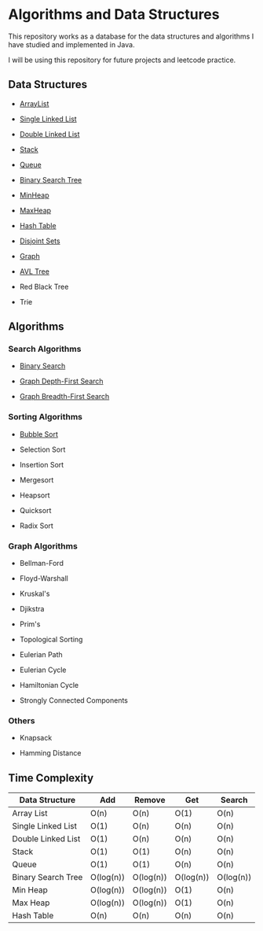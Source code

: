 # Algorithms and Data Structures
This repository works as a database for the data structures and algorithms I have studied and implemented in Java.

I will be using this repository for future projects and leetcode practice.

## Data Structures

- [ArrayList](https://github.com/Tales-Andrade/algorithms-and-data-structures-implementations/tree/main/data-structures/ArrayList)

- [Single Linked List](https://github.com/Tales-Andrade/algorithms-and-data-structures-implementations/tree/main/data-structures/SingleLinkedList)

- [Double Linked List](https://github.com/Tales-Andrade/algorithms-and-data-structures-implementations/tree/main/data-structures/DoubleLinkedList)

- [Stack](https://github.com/Tales-Andrade/algorithms-and-data-structures-implementations/tree/main/data-structures/Stack)

- [Queue](https://github.com/Tales-Andrade/algorithms-and-data-structures-implementations/tree/main/data-structures/Queue)

- [Binary Search Tree](https://github.com/Tales-Andrade/algorithms-and-data-structures-implementations/tree/main/data-structures/BinarySearchTree)

- [MinHeap](https://github.com/Tales-Andrade/algorithms-and-data-structures-implementations/tree/main/data-structures/MinHeap)

- [MaxHeap](https://github.com/Tales-Andrade/algorithms-and-data-structures-implementations/tree/main/data-structures/MaxHeap)

- [Hash Table](https://github.com/Tales-Andrade/algorithms-and-data-structures-implementations/tree/main/data-structures/HashTable)

- [Disjoint Sets](https://github.com/Tales-Andrade/algorithms-and-data-structures-implementations/tree/main/data-structures/DisjointSets)

- [Graph](https://github.com/Tales-Andrade/algorithms-and-data-structures-implementations/tree/main/data-structures/Graph)

- [AVL Tree](https://github.com/Tales-Andrade/algorithms-and-data-structures-implementations/tree/main/data-structures/AVLTree)

- Red Black Tree

- Trie

## Algorithms

### Search Algorithms

- [Binary Search](https://github.com/Tales-Andrade/algorithms-and-data-structures-implementations/tree/main/algorithms/BinarySearch)

- [Graph Depth-First Search](https://github.com/Tales-Andrade/algorithms-and-data-structures-implementations/tree/main/algorithms/GraphTraversal/DepthFirstSearch)

- [Graph Breadth-First Search](https://github.com/Tales-Andrade/algorithms-and-data-structures-implementations/tree/main/algorithms/GraphTraversal/BreadthFirstSearch)

### Sorting Algorithms

- [Bubble Sort](https://github.com/Tales-Andrade/algorithms-and-data-structures-implementations/tree/main/algorithms/BubbleSort)

- Selection Sort

- Insertion Sort

- Mergesort

- Heapsort

- Quicksort

- Radix Sort

### Graph Algorithms
- Bellman-Ford

- Floyd-Warshall

- Kruskal's

- Djikstra

- Prim's

- Topological Sorting

- Eulerian Path

- Eulerian Cycle

- Hamiltonian Cycle 

- Strongly Connected Components

### Others

- Knapsack

- Hamming Distance

## Time Complexity

| Data Structure | Add | Remove | Get | Search |
| --- | --- | --- | --- | --- |
| Array List | O(n) | O(n) | O(1) | O(n) |
| Single Linked List | O(1) | O(n) | O(n) | O(n) |
| Double Linked List | O(1) | O(n) | O(n) | O(n) |
| Stack | O(1) | O(1) | O(n) | O(n) |
| Queue | O(1) | O(1) | O(n) | O(n) |
| Binary Search Tree | O(log(n)) | O(log(n)) | O(log(n)) | O(log(n)) |
| Min Heap | O(log(n)) | O(log(n)) | O(1) | O(n) |
| Max Heap | O(log(n)) | O(log(n)) | O(1) | O(n) |
| Hash Table | O(n) | O(n) | O(n) | O(n) |